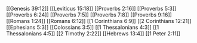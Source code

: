 [[Genesis 39:12]]
[[Leviticus 15:18]]
[[Proverbs 2:16]]
[[Proverbs 5:3]]
[[Proverbs 6:24]]
[[Proverbs 7:5]]
[[Proverbs 7:8]]
[[Proverbs 9:16]]
[[Romans 1:24]]
[[Romans 6:12]]
[[1 Corinthians 6:9]]
[[2 Corinthians 12:21]]
[[Ephesians 5:3]]
[[Colossians 3:5]]
[[1 Thessalonians 4:3]]
[[1 Thessalonians 4:5]]
[[2 Timothy 2:22]]
[[Hebrews 13:4]]
[[1 Peter 2:11]]
